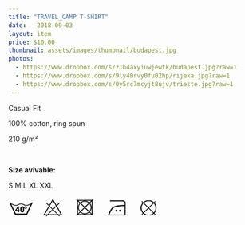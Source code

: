 ```yaml
---
title: "TRAVEL_CAMP T-SHIRT"
date:   2018-09-03
layout: item
price: $10.00
thumbnail: assets/images/thumbnail/budapest.jpg
photos:
  - https://www.dropbox.com/s/z1b4axyiuwjewtk/budapest.jpg?raw=1
  - https://www.dropbox.com/s/9ly40rvy0fu02hp/rijeka.jpg?raw=1
  - https://www.dropbox.com/s/0y5rc7mcyjt8ujv/trieste.jpg?raw=1
---
```



Casual Fit

100% cotton, ring spun

210 g/m²

<br>

<b>Size avivable:</b>

S M L XL XXL

![wash icons](assets/images/icons.png)